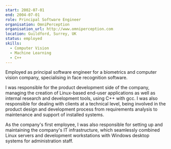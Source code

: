 ```yaml
---
start: 2002-07-01
end: 2004-07-01
role: Principal Software Engineer
organisation: OmniPerception
organisation_url: http://www.omniperception.com
location: Guildford, Surrey, UK
status: employed
skills:
  - Computer Vision
  - Machine Learning
  - C++
---
```

Employed as principal software engineer for a biometrics and computer vision company, specialising in face recognition software. 

I was responsible for the product development side of the company, managing the creation of Linux-based end-user applications as well as internal research and development tools, using C++ with gcc. I was also responsible for dealing with clients at a technical level, being involved in the product design and development process from requirements analysis to maintenance and support of installed systems.

As the company's first employee, I was also responsible for setting up and maintaining the company's IT infrastructure, which seamlessly combined Linux servers and development workstations with Windows desktop systems for administration staff.